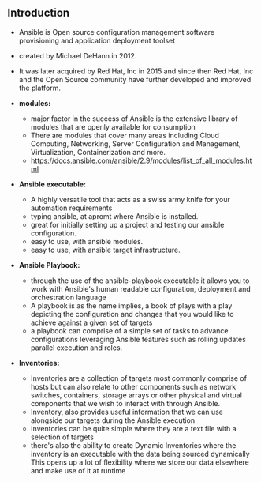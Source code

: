 ## Introduction
- Ansible is Open source configuration management software provisioning and application deployment toolset
- created by Michael DeHann in 2012.
- It was later acquired by Red Hat, Inc in 2015 and since then Red Hat, Inc and the Open Source community have further developed and improved the platform.

- **modules:** 
    - major factor in the success of Ansible is the extensive library of modules that are openly available for consumption
    - There are modules that cover many areas including Cloud Computing, Networking, Server Configuration and Management, Virtualization, Containerization and more.
    - https://docs.ansible.com/ansible/2.9/modules/list_of_all_modules.html

- **Ansible executable:** 
    - A highly versatile tool that acts as a swiss army knife for your automation requirements
    - typing ansible, at apromt where Ansible is installed.
    - great for initially setting up a project and testing our ansible configuration.
    - easy to use, with ansible modules.
    - easy to use, with ansible target infrastructure.

- **Ansible Playbook:**
    - through the use of the ansible-playbook executable it allows you to work with Ansible's human readable configuration, deployment and orchestration language
    - A playbook is as the name implies, a book of plays with a play depicting the configuration and changes that you would like to achieve against a given set of targets 
    - a playbook can comprise of a simple set of tasks to advance configurations leveraging Ansible features such as rolling updates parallel execution and roles.

- **Inventories:**
    - Inventories are a collection of targets most commonly comprise of hosts but can also relate to other components such as network switches, containers, storage arrays or other physical and virtual components that we wish to interact with through Ansible.
    - Inventory, also provides useful information that we can use alongside our targets during the Ansible execution
    - Inventories can be quite simple where they are a text file with a selection of targets
    - there's also the ability to create Dynamic Inventories where the inventory is an executable with the data being sourced dynamically This opens up a lot of flexibility where we store our data elsewhere and make use of it at runtime 
  